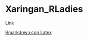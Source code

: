 # Xaringan_RLadies

[Link](https://bookdown.org/yihui/rmarkdown/xaringan.html)

[Rmarkdown con Latex](https://github.com/HaydeePeruyero/Rmarkdown_and_LaTeX)

